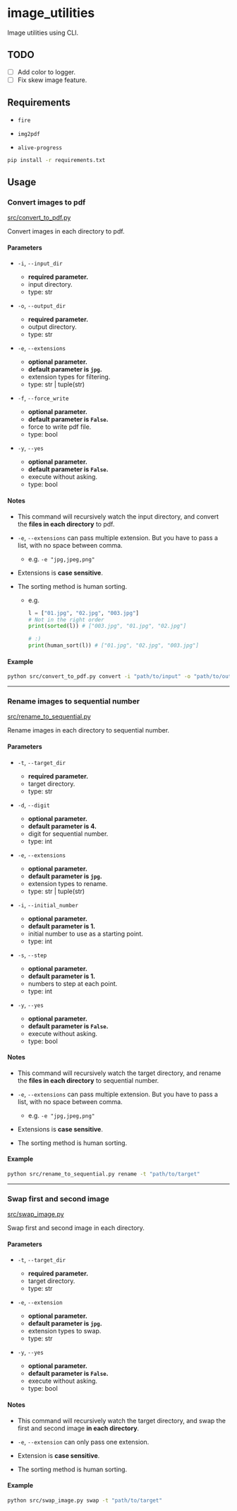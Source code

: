 # image_utilities

Image utilities using CLI.

## TODO

- [ ] Add color to logger.
- [ ] Fix skew image feature.

## Requirements

- `fire`

- `img2pdf`

- `alive-progress`

```sh
pip install -r requirements.txt
```

## Usage

### Convert images to pdf

[src/convert_to_pdf.py](src/convert_to_pdf.py)

Convert images in each directory to pdf.

#### Parameters

- `-i`, `--input_dir`

  - **required parameter.**
  - input directory.
  - type: str

- `-o`, `--output_dir`

  - **required parameter.**
  - output directory.
  - type: str

- `-e`, `--extensions`

  - **optional parameter.**
  - **default parameter is `jpg`.**
  - extension types for filtering.
  - type: str | tuple(str)

- `-f`, `--force_write`

  - **optional parameter.**
  - **default parameter is `False`.**
  - force to write pdf file.
  - type: bool

- `-y`, `--yes`

  - **optional parameter.**
  - **default parameter is `False`.**
  - execute without asking.
  - type: bool

#### Notes

- This command will recursively watch the input directory, and convert the **files in each directory** to pdf.

- `-e`, `--extensions` can pass multiple extension. But you have to pass a list, with no space between comma.

  - e.g. `-e "jpg,jpeg,png"`

- Extensions is **case sensitive**.

- The sorting method is human sorting.

  - e.g.

    ```python
    l = ["01.jpg", "02.jpg", "003.jpg"]
    # Not in the right order
    print(sorted(l)) # ["003.jpg", "01.jpg", "02.jpg"]

    # :)
    print(human_sort(l)) # ["01.jpg", "02.jpg", "003.jpg"]
    ```

#### Example

```bash
python src/convert_to_pdf.py convert -i "path/to/input" -o "path/to/output" -f
```

---

### Rename images to sequential number

[src/rename_to_sequential.py](src/rename_to_sequential.py)

Rename images in each directory to sequential number.

#### Parameters

- `-t`, `--target_dir`

  - **required parameter.**
  - target directory.
  - type: str

- `-d`, `--digit`

  - **optional parameter.**
  - **default parameter is 4.**
  - digit for sequential number.
  - type: int

- `-e`, `--extensions`

  - **optional parameter.**
  - **default parameter is `jpg`.**
  - extension types to rename.
  - type: str | tuple(str)

- `-i`, `--initial_number`

  - **optional parameter.**
  - **default parameter is 1.**
  - initial number to use as a starting point.
  - type: int

- `-s`, `--step`

  - **optional parameter.**
  - **default parameter is 1.**
  - numbers to step at each point.
  - type: int

- `-y`, `--yes`

  - **optional parameter.**
  - **default parameter is `False`.**
  - execute without asking.
  - type: bool

#### Notes

- This command will recursively watch the target directory, and rename the **files in each directory** to sequential number.

- `-e`, `--extensions` can pass multiple extension. But you have to pass a list, with no space between comma.

  - e.g. `-e "jpg,jpeg,png"`

- Extensions is **case sensitive**.

- The sorting method is human sorting.

#### Example

```bash
python src/rename_to_sequential.py rename -t "path/to/target"
```

---

### Swap first and second image

[src/swap_image.py](src/swap_image.py)

Swap first and second image in each directory.

#### Parameters

- `-t`, `--target_dir`

  - **required parameter.**
  - target directory.
  - type: str

- `-e`, `--extension`

  - **optional parameter.**
  - **default parameter is `jpg`.**
  - extension types to swap.
  - type: str

- `-y`, `--yes`

  - **optional parameter.**
  - **default parameter is `False`.**
  - execute without asking.
  - type: bool

#### Notes

- This command will recursively watch the target directory, and swap the first and second image **in each directory**.

- `-e`, `--extension` can only pass one extension.

- Extension is **case sensitive**.

- The sorting method is human sorting.

#### Example

```bash
python src/swap_image.py swap -t "path/to/target"
```

